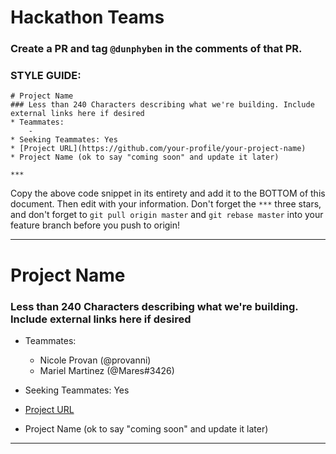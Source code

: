 # Hackathon Teams

### Create a PR and tag `@dunphyben` in the comments of that PR.

### STYLE GUIDE:  

```
# Project Name
### Less than 240 Characters describing what we're building. Include external links here if desired
* Teammates:
    - 
* Seeking Teammates: Yes
* [Project URL](https://github.com/your-profile/your-project-name)
* Project Name (ok to say "coming soon" and update it later)

***
```

Copy the above code snippet in its entirety and add it to the BOTTOM of this document. Then edit with your information. Don't forget the `***` three stars, and don't forget to `git pull origin master` and `git rebase master` into your feature branch before you push to origin!

***

# Project Name
### Less than 240 Characters describing what we're building. Include external links here if desired
* Teammates:
    - Nicole Provan (@provanni)
    - Mariel Martinez (@Mares#3426)
    
* Seeking Teammates: Yes
* [Project URL](https://github.com/provanni/2018-JAMstack-project)
* Project Name (ok to say "coming soon" and update it later)


***
